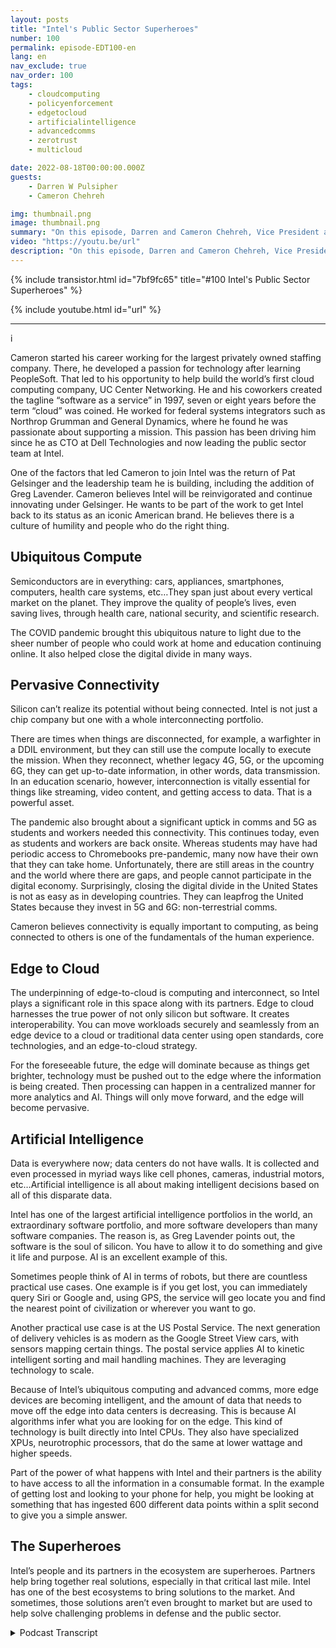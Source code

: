 ```yaml
---
layout: posts
title: "Intel's Public Sector Superheroes"
number: 100
permalink: episode-EDT100-en
lang: en
nav_exclude: true
nav_order: 100
tags:
    - cloudcomputing
    - policyenforcement
    - edgetocloud
    - artificialintelligence
    - advancedcomms
    - zerotrust
    - multicloud

date: 2022-08-18T00:00:00.000Z
guests:
    - Darren W Pulsipher
    - Cameron Chehreh

img: thumbnail.png
image: thumbnail.png
summary: "On this episode, Darren and Cameron Chehreh, Vice President and General Manager of Public Sector, Intel, talk about Intel’s superpowers: ubiquitous compute, pervasive connectivity, edge to cloud, and artificial intelligence."
video: "https://youtu.be/url"
description: "On this episode, Darren and Cameron Chehreh, Vice President and General Manager of Public Sector, Intel, talk about Intel’s superpowers: ubiquitous compute, pervasive connectivity, edge to cloud, and artificial intelligence."
---
```


<div>
{% include transistor.html id="7bf9fc65" title="#100 Intel's Public Sector Superheroes" %}

{% include youtube.html id="url" %}
</div>

---

i

Cameron started his career working for the largest privately owned staffing company. There, he developed a passion for technology after learning PeopleSoft. That led to his opportunity to help build the world’s first cloud computing company, UC Center Networking. He and his coworkers created the tagline “software as a service” in 1997, seven or eight years before the term “cloud” was coined. He worked for federal systems integrators such as Northrop Grumman and General Dynamics, where he found he was passionate about supporting a mission. This passion has been driving him since he as CTO at Dell Technologies and now leading the public sector team at Intel.

One of the factors that led Cameron to join Intel was the return of Pat Gelsinger and the leadership team he is building, including the addition of Greg Lavender. Cameron believes Intel will be reinvigorated and continue innovating under Gelsinger. He wants to be part of the work to get Intel back to its status as an iconic American brand. He believes there is a culture of humility and people who do the right thing.

## Ubiquitous Compute

Semiconductors are in everything: cars, appliances, smartphones, computers, health care systems, etc…They span just about every vertical market on the planet. They improve the quality of people’s lives, even saving lives, through health care, national security, and scientific research.

The COVID pandemic brought this ubiquitous nature to light due to the sheer number of people who could work at home and education continuing online. It also helped close the digital divide in many ways.

## Pervasive Connectivity

Silicon can’t realize its potential without being connected. Intel is not just a chip company but one with a whole interconnecting portfolio.

There are times when things are disconnected, for example, a warfighter in a DDIL environment, but they can still use the compute locally to execute the mission. When they reconnect, whether legacy 4G, 5G, or the upcoming 6G, they can get up-to-date information, in other words, data transmission. In an education scenario, however, interconnection is vitally essential for things like streaming, video content, and getting access to data. That is a powerful asset.

The pandemic also brought about a significant uptick in comms and 5G as students and workers needed this connectivity. This continues today, even as students and workers are back onsite. Whereas students may have had periodic access to Chromebooks pre-pandemic, many now have their own that they can take home. Unfortunately, there are still areas in the country and the world where there are gaps, and people cannot participate in the digital economy. Surprisingly, closing the digital divide in the United States is not as easy as in developing countries. They can leapfrog the United States because they invest in 5G and 6G: non-terrestrial comms.

Cameron believes connectivity is equally important to computing, as being connected to others is one of the fundamentals of the human experience.

## Edge to Cloud

The underpinning of edge-to-cloud is computing and interconnect, so Intel plays a significant role in this space along with its partners. Edge to cloud harnesses the true power of not only silicon but software. It creates interoperability. You can move workloads securely and seamlessly from an edge device to a cloud or traditional data center using open standards, core technologies, and an edge-to-cloud strategy.

For the foreseeable future, the edge will dominate because as things get brighter, technology must be pushed out to the edge where the information is being created. Then processing can happen in a centralized manner for more analytics and AI. Things will only move forward, and the edge will become pervasive.

## Artificial Intelligence

Data is everywhere now; data centers do not have walls. It is collected and even processed in myriad ways like cell phones, cameras, industrial motors, etc…Artificial intelligence is all about making intelligent decisions based on all of this disparate data.

Intel has one of the largest artificial intelligence portfolios in the world, an extraordinary software portfolio, and more software developers than many software companies. The reason is, as Greg Lavender points out, the software is the soul of silicon. You have to allow it to do something and give it life and purpose. AI is an excellent example of this.

Sometimes people think of AI in terms of robots, but there are countless practical use cases. One example is if you get lost, you can immediately query Siri or Google and, using GPS, the service will geo locate you and find the nearest point of civilization or wherever you want to go.

Another practical use case is at the US Postal Service. The next generation of delivery vehicles is as modern as the Google Street View cars, with sensors mapping certain things. The postal service applies AI to kinetic intelligent sorting and mail handling machines. They are leveraging technology to scale.

Because of Intel’s ubiquitous computing and advanced comms, more edge devices are becoming intelligent, and the amount of data that needs to move off the edge into data centers is decreasing. This is because AI algorithms infer what you are looking for on the edge. This kind of technology is built directly into Intel CPUs. They also have specialized XPUs, neurotrophic processors, that do the same at lower wattage and higher speeds.

Part of the power of what happens with Intel and their partners is the ability to have access to all the information in a consumable format. In the example of getting lost and looking to your phone for help, you might be looking at something that has ingested 600 different data points within a split second to give you a simple answer.

## The Superheroes

Intel’s people and its partners in the ecosystem are superheroes. Partners help bring together real solutions, especially in that critical last mile. Intel has one of the best ecosystems to bring solutions to the market. And sometimes, those solutions aren’t even brought to market but are used to help solve challenging problems in defense and the public sector. 



<details>
<summary> Podcast Transcript </summary>

<p></p>

</details>
